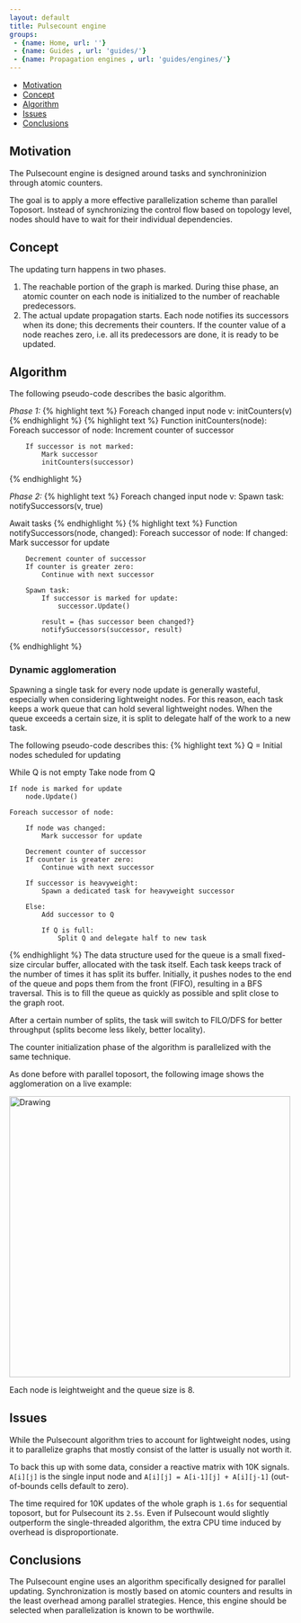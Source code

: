 ```yaml
---
layout: default
title: Pulsecount engine
groups: 
 - {name: Home, url: ''}
 - {name: Guides , url: 'guides/'}
 - {name: Propagation engines , url: 'guides/engines/'}
---
```


* [Motivation](#motivation)
* [Concept](#concept)
* [Algorithm](#algorithm)
* [Issues](#issues)
* [Conclusions](#conclusions)

## Motivation

The Pulsecount engine is designed around tasks and synchroninizion through atomic counters.

The goal is to apply a more effective parallelization scheme than parallel Toposort.
Instead of synchronizing the control flow based on topology level, nodes should have to wait for their individual dependencies.


## Concept

The updating turn happens in two phases.

1. The reachable portion of the graph is marked.
   During thise phase, an atomic counter on each node is initialized to the number of reachable predecessors.
2. The actual update propagation starts. Each node notifies its successors when its done; this decrements their counters.
   If the counter value of a node reaches zero, i.e. all its predecessors are done, it is ready to be updated.

## Algorithm

The following pseudo-code describes the basic algorithm.

*Phase 1:*
{% highlight text %}
Foreach changed input node v:
    initCounters(v)
{% endhighlight %}
{% highlight text %}
Function initCounters(node):
    Foreach successor of node:
        Increment counter of successor

        If successor is not marked:
            Mark successor
            initCounters(successor)
{% endhighlight %}

*Phase 2:*
{% highlight text %}
Foreach changed input node v:
    Spawn task:
        notifySuccessors(v, true)

Await tasks
{% endhighlight %}
{% highlight text %}
Function notifySuccessors(node, changed):
    Foreach successor of node:
        If changed:
            Mark successor for update

        Decrement counter of successor
        If counter is greater zero:
            Continue with next successor

        Spawn task:
            If successor is marked for update:
                successor.Update()

            result = {has successor been changed?}
            notifySuccessors(successor, result) 
{% endhighlight %}

### Dynamic agglomeration

Spawning a single task for every node update is generally wasteful, especially when considering lightweight nodes.
For this reason, each task keeps a work queue that can hold several lightweight nodes.
When the queue exceeds a certain size, it is split to delegate half of the work to a new task.

The following pseudo-code describes this:
{% highlight text %}
Q = Initial nodes scheduled for updating

While Q is not empty
    Take node from Q

    If node is marked for update
        node.Update()

    Foreach successor of node:

        If node was changed:
            Mark successor for update

        Decrement counter of successor
        If counter is greater zero:
            Continue with next successor

        If successor is heavyweight:
            Spawn a dedicated task for heavyweight successor

        Else:
            Add successor to Q

            If Q is full:
                Split Q and delegate half to new task
{% endhighlight %}
The data structure used for the queue is a small fixed-size circular buffer, allocated with the task itself.
Each task keeps track of the number of times it has split its buffer.
Initially, it pushes nodes to the end of the queue and pops them from the front (FIFO), resulting in a BFS traversal.
This is to fill the queue as quickly as possible and split close to the graph root.

After a certain number of splits, the task will switch to FILO/DFS for better throughput (splits become less likely, better locality).

The counter initialization phase of the algorithm is parallelized with the same technique.

As done before with parallel toposort, the following image shows the agglomeration on a live example:

<img src="{{ site.baseurl }}/media/pulsecount.png" alt="Drawing" width="500px"/>

Each node is leightweight and the queue size is 8.


## Issues

While the Pulsecount algorithm tries to account for lightweight nodes, using it to parallelize graphs that mostly consist of the latter is usually not worth it.

To back this up with some data, consider a reactive matrix with 10K signals.
`A[i][j]` is the single input node and `A[i][j] = A[i-1][j] + A[i][j-1]` (out-of-bounds cells default to zero).

The time required for 10K updates of the whole graph is `1.6s` for sequential toposort, but for Pulsecount its `2.5s`.
Even if Pulsecount would slightly outperform the single-threaded algorithm, the extra CPU time induced by overhead is disproportionate.


## Conclusions

The Pulsecount engine uses an algorithm specifically designed for parallel updating.
Synchronization is mostly based on atomic counters and results in the least overhead among parallel strategies.
Hence, this engine should be selected when parallelization is known to be worthwile.